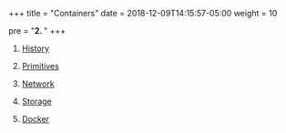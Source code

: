 +++
title = "Containers"
date = 2018-12-09T14:15:57-05:00
weight = 10

pre = "<b>2. </b>"
+++


1. [History](containers/history/)

2. [Primitives](/containers/primitives/)

3. [Network](/containers/network/)

4. [Storage](/containers/storage/)

5. [Docker](/containers/docker/)


